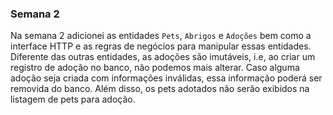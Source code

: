 ### Semana 2

Na semana 2 adicionei as entidades `Pets`, `Abrigos` e `Adoções` bem como a interface HTTP e as regras de negócios para
manipular essas entidades. Diferente das outras entidades, as adoções são imutáveis, i.e, ao criar um registro de adoção 
no banco, não podemos mais alterar. Caso alguma adoção seja criada com informações inválidas, essa informação poderá 
ser removida do banco. Além disso, os pets adotados não serão exibidos na listagem de pets para adoção.


